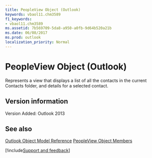 ```yaml
---
title: PeopleView Object (Outlook)
keywords: vbaol11.chm3589
f1_keywords:
- vbaol11.chm3589
ms.assetid: 7b569709-5da8-a950-a0fb-9d64b520a21b
ms.date: 06/08/2017
ms.prod: outlook
localization_priority: Normal
---
```



# PeopleView Object (Outlook)
Represents a view that displays a list of all the contacts in the current Contacts folder, and details for a selected contact.

## Version information

Version Added: Outlook 2013 


## See also


[Outlook Object Model Reference](./overview/Outlook/object-model.md)
[PeopleView Object Members](./overview/Outlook.md)

[!include[Support and feedback](~/includes/feedback-boilerplate.md)]